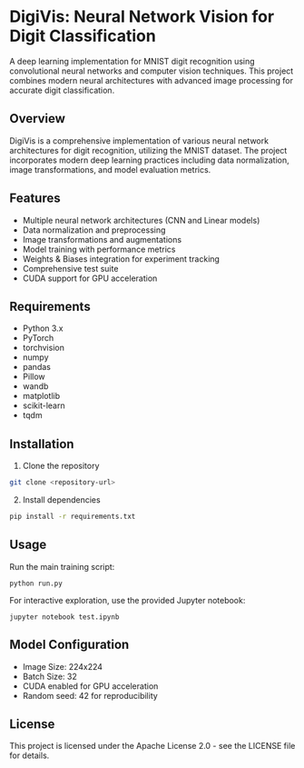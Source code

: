 # DigiVis: Neural Network Vision for Digit Classification

A deep learning implementation for MNIST digit recognition using convolutional neural networks and computer vision techniques. This project combines modern neural architectures with advanced image processing for accurate digit classification.

## Overview

DigiVis is a comprehensive implementation of various neural network architectures for digit recognition, utilizing the MNIST dataset. The project incorporates modern deep learning practices including data normalization, image transformations, and model evaluation metrics.

## Features

- Multiple neural network architectures (CNN and Linear models)
- Data normalization and preprocessing
- Image transformations and augmentations
- Model training with performance metrics
- Weights & Biases integration for experiment tracking
- Comprehensive test suite
- CUDA support for GPU acceleration

## Requirements

- Python 3.x
- PyTorch
- torchvision
- numpy
- pandas
- Pillow
- wandb
- matplotlib
- scikit-learn
- tqdm

## Installation

1. Clone the repository

```bash
git clone <repository-url>
```

2. Install dependencies

```bash
pip install -r requirements.txt
```

## Usage

Run the main training script:

```
python run.py
```

For interactive exploration, use the provided Jupyter notebook:

```
jupyter notebook test.ipynb
```

## Model Configuration

- Image Size: 224x224
- Batch Size: 32
- CUDA enabled for GPU acceleration
- Random seed: 42 for reproducibility

## License

This project is licensed under the Apache License 2.0 - see the LICENSE file for details.
